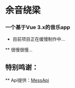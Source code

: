 # 余音绕梁

### 一个基于Vue 3.x的音乐app

* 目前项目正在缓慢制作中...


** 很慢很慢...

## 特别鸣谢：


** Api提供：[MessApi](https://messoer.github.io/mess-api-doc/#/)
